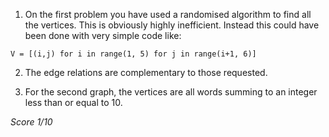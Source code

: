 1. On the first problem you have used a randomised algorithm to find all
the vertices. This is obviously highly inefficient. Instead this could
have been done with very simple code like:

```
V = [(i,j) for i in range(1, 5) for j in range(i+1, 6)]
```

2. The edge relations are complementary to those requested.

3. For the second graph, the vertices are all words summing to an integer
less than or equal to 10.

*Score 1/10*

